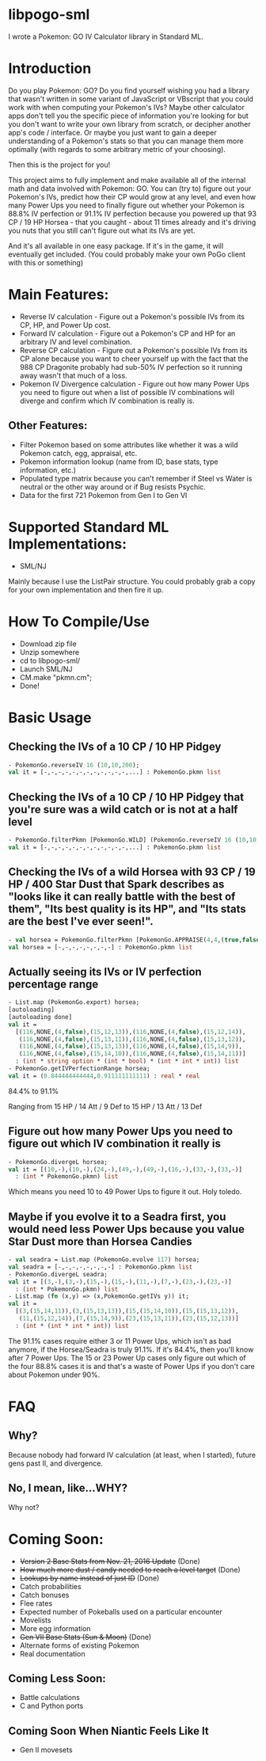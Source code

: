 # libpogo-sml
I wrote a Pokemon: GO IV Calculator library in Standard ML.

# Introduction
Do you play Pokemon: GO?
Do you find yourself wishing you had a library that wasn't written in some variant of JavaScript or VBscript that you could work with when computing your Pokemon's IVs?
Maybe other calculator apps don't tell you the specific piece of information you're looking for but you don't want to write your own library from scratch, or decipher another app's code / interface.
Or maybe you just want to gain a deeper understanding of a Pokemon's stats so that you can manage them more optimally (with regards to some arbitrary metric of your choosing).

Then this is the project for you!

This project aims to fully implement and make available all of the internal math and data involved with Pokemon: GO. You can (try to) figure out your Pokemon's IVs, predict how their CP would grow at any level, and even how many Power Ups you need to finally figure out whether your Pokemon is 88.8% IV perfection or 91.1% IV perfection because you powered up that 93 CP / 19 HP Horsea - that you caught - about 11 times already and it's driving you nuts that you still can't figure out what its IVs are yet.

And it's all available in one easy package. If it's in the game, it will eventually get included.
(You could probably make your own PoGo client with this or something)

# Main Features:
- Reverse IV calculation - Figure out a Pokemon's possible IVs from its CP, HP, and Power Up cost.
- Forward IV calculation - Figure out a Pokemon's CP and HP for an arbitrary IV and level combination.
- Reverse CP calculation - Figure out a Pokemon's possible IVs from its CP alone because you want to cheer yourself up with the fact that the 988 CP Dragonite probably had sub-50% IV perfection so it running away wasn't that much of a loss.
- Pokemon IV Divergence calculation - Figure out how many Power Ups you need to figure out when a list of possible IV combinations will diverge and confirm which IV combination is really is.

## Other Features:
- Filter Pokemon based on some attributes like whether it was a wild Pokemon catch, egg, appraisal, etc.
- Pokemon information lookup (name from ID, base stats, type information, etc.)
- Populated type matrix because you can't remember if Steel vs Water is neutral or the other way around or if Bug resists Psychic.
- Data for the first 721 Pokemon from Gen I to Gen VI

# Supported Standard ML Implementations:
- SML/NJ

Mainly because I use the ListPair structure. You could probably grab a copy for your own implementation and then fire it up.

# How To Compile/Use
- Download zip file
- Unzip somewhere
- cd to libpogo-sml/
- Launch SML/NJ
- CM.make "pkmn.cm";
- Done!

# Basic Usage
## Checking the IVs of a 10 CP / 10 HP Pidgey
```sml
- PokemonGo.reverseIV 16 (10,10,200);
val it = [-,-,-,-,-,-,-,-,-,-,-,-,...] : PokemonGo.pkmn list
```

## Checking the IVs of a 10 CP / 10 HP Pidgey that you're sure was a wild catch or is not at a half level
```sml
- PokemonGo.filterPkmn [PokemonGo.WILD] (PokemonGo.reverseIV 16 (10,10,200));
val it = [-,-,-,-,-,-,-,-,-,-,-,-,...] : PokemonGo.pkmn list
```

## Checking the IVs of a wild Horsea with 93 CP / 19 HP / 400 Star Dust that Spark describes as "looks like it can really battle with the best of them", "Its best quality is its HP", and "Its stats are the best I've ever seen!".
```sml
- val horsea = PokemonGo.filterPkmn [PokemonGo.APPRAISE(4,4,(true,false,false)), PokemonGo.WILD] (PokemonGo.reverseIV 116 (93,19,400));
val horsea = [-,-,-,-,-,-,-,-] : PokemonGo.pkmn list
```

## Actually seeing its IVs or IV perfection percentage range
```sml
- List.map (PokemonGo.export) horsea;
[autoloading]
[autoloading done]
val it =
  [(116,NONE,(4,false),(15,12,13)),(116,NONE,(4,false),(15,12,14)),
   (116,NONE,(4,false),(15,13,11)),(116,NONE,(4,false),(15,13,12)),
   (116,NONE,(4,false),(15,13,13)),(116,NONE,(4,false),(15,14,9)),
   (116,NONE,(4,false),(15,14,10)),(116,NONE,(4,false),(15,14,11))]
  : (int * string option * (int * bool) * (int * int * int)) list
- PokemonGo.getIVPerfectionRange horsea;
val it = (0.844444444444,0.911111111111) : real * real
```
84.4% to 91.1%

Ranging from 15 HP / 14 Att / 9 Def to 15 HP / 13 Att / 13 Def

## Figure out how many Power Ups you need to figure out which IV combination it really is
```sml
- PokemonGo.divergeL horsea;
val it = [(10,-),(10,-),(24,-),(49,-),(49,-),(16,-),(33,-),(33,-)]
  : (int * PokemonGo.pkmn) list
```
Which means you need 10 to 49 Power Ups to figure it out. Holy toledo.

## Maybe if you evolve it to a Seadra first, you would need less Power Ups because you value Star Dust more than Horsea Candies
```sml
- val seadra = List.map (PokemonGo.evolve 117) horsea;
val seadra = [-,-,-,-,-,-,-,-] : PokemonGo.pkmn list
- PokemonGo.divergeL seadra;
val it = [(3,-),(3,-),(15,-),(15,-),(11,-),(7,-),(23,-),(23,-)]
  : (int * PokemonGo.pkmn) list
- List.map (fn (x,y) => (x,PokemonGo.getIVs y)) it;
val it =
  [(3,(15,14,11)),(3,(15,13,13)),(15,(15,14,10)),(15,(15,13,12)),
   (11,(15,12,14)),(7,(15,14,9)),(23,(15,13,11)),(23,(15,12,13))]
  : (int * (int * int * int)) list
```
The 91.1% cases require either 3 or 11 Power Ups, which isn't as bad anymore, if the Horsea/Seadra is truly 91.1%. If it's 84.4%, then you'll know after 7 Power Ups. The 15 or 23 Power Up cases only figure out which of the four 88.8% cases it is and that's a waste of Power Ups if you don't care about Pokemon under 90%.

# FAQ
## Why?
Because nobody had forward IV calculation (at least, when I started), future gens past II, and divergence.

## No, I mean, like...WHY?
Why not?

# Coming Soon:
- ~~Version 2 Base Stats from Nov. 21, 2016 Update~~ (Done)
- ~~How much more dust / candy needed to reach a level target~~ (Done)
- ~~Lookups by name instead of just ID~~ (Done)
- Catch probabilities
- Catch bonuses
- Flee rates
- Expected number of Pokeballs used on a particular encounter
- Movelists
- More egg information
- ~~Gen VII Base Stats (Sun & Moon)~~ (Done)
- Alternate forms of existing Pokemon
- Real documentation

## Coming Less Soon:
- Battle calculations
- C and Python ports

## Coming Soon When Niantic Feels Like It
- Gen II movesets
